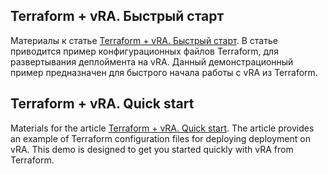 ## Terraform + vRA. Быстрый старт
Материалы к статье [Terraform + vRA. Быстрый старт](https://as.zabedu.ru/virtual/vmware/vrealize/vra-tf-start). В статье приводится пример конфигурационных файлов Terraform, для развертывания деплоймента на vRA. Данный демонстрационный пример предназначен для быстрого начала работы с vRA из Terraform.

## Terraform + vRA. Quick start
Materials for the article [Terraform + vRA. Quick start](https://as.zabedu.ru/virtual/vmware/vrealize/vra-tf-start). The article provides an example of Terraform configuration files for deploying deployment on vRA. This demo is designed to get you started quickly with vRA from Terraform.
